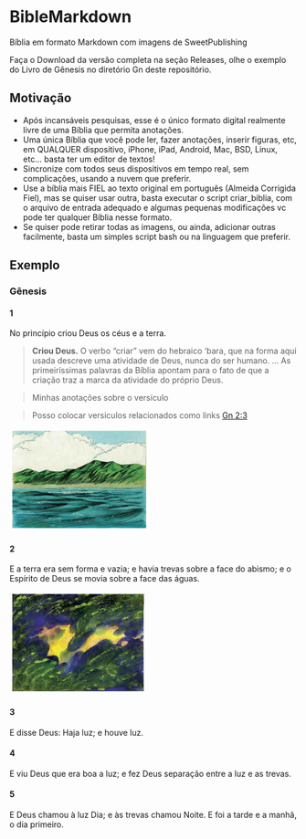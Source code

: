 # BibleMarkdown
Bíblia em formato Markdown com imagens de SweetPublishing

Faça o Download da versão completa na seção Releases, olhe o exemplo do Livro de Gênesis no diretório Gn deste repositório.

## Motivação
- Após incansáveis pesquisas, esse é o único formato digital realmente livre de uma Bíblia que permita anotações.
- Uma única Bíblia que você pode ler, fazer anotações, inserir figuras, etc, em QUALQUER dispositivo, iPhone, iPad, Android, Mac, BSD, Linux, etc... basta ter um editor de textos!
- Sincronize com todos seus dispositivos em tempo real, sem complicações, usando a nuvem que preferir.
- Use a bíblia mais FIEL ao texto original em português (Almeida Corrigida Fiel), mas se quiser usar outra, basta executar o script criar_biblia, com o arquivo de entrada adequado e algumas pequenas modificações vc pode ter qualquer Bíblia nesse formato.
- Se quiser pode retirar todas as imagens, ou ainda, adicionar outras facilmente, basta um simples script bash ou na linguagem que preferir.

## Exemplo

### Gênesis

#### 1
No princípio criou Deus os céus e a terra.

> **Criou Deus.** O verbo “criar” vem do hebraico ‘bara, que na forma aqui usada descreve uma atividade de Deus, nunca do ser humano. … As primeiríssimas palavras da Bíblia apontam para o fato de que a criação traz a marca da atividade do próprio Deus.

> Minhas anotações sobre o versículo

> Posso colocar versiculos relacionados como links [Gn 2:3](acf2007-sweet/Gn/2.md#3)

![](1-0.jpg)

#### 2
E a terra era sem forma e vazia; e havia trevas sobre a face do abismo; e o Espírito de Deus se movia sobre a face das águas.

![](2-0.jpg)

#### 3
E disse Deus: Haja luz; e houve luz.

#### 4
E viu Deus que era boa a luz; e fez Deus separação entre a luz e as trevas.

#### 5
E Deus chamou à luz Dia; e às trevas chamou Noite. E foi a tarde e a manhã, o dia primeiro.
